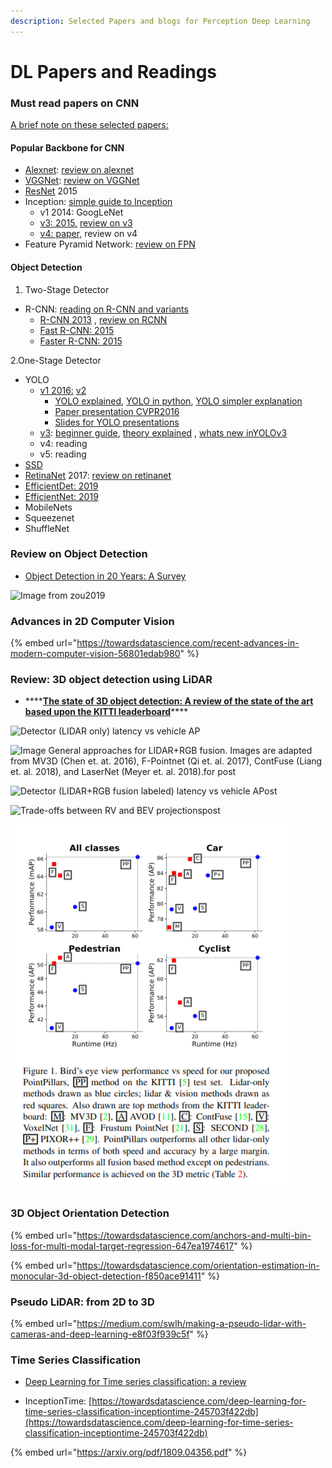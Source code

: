 ```yaml
---
description: Selected Papers and blogs for Perception Deep Learning
---
```


# DL Papers and Readings

### Must read papers on CNN

[A brief note on these selected papers: ](https://docs.google.com/document/d/1oTWU1kJXEOEvWUgKN878kvx3wSvjzk9aVXTUyABxDhM/edit?usp=sharing)

#### Popular Backbone for CNN

* [Alexnet](https://papers.nips.cc/paper/4824-imagenet-classification-with-deep-convolutional-neural-networks.pdf):  [review on alexnet](https://medium.com/coinmonks/paper-review-of-alexnet-caffenet-winner-in-ilsvrc-2012-image-classification-b93598314160)
* [VGGNet](https://arxiv.org/pdf/1409.1556):  [review on VGGNet](https://medium.com/coinmonks/paper-review-of-vggnet-1st-runner-up-of-ilsvlc-2014-image-classification-d02355543a11)
* [ResNet](https://www.cv-foundation.org/openaccess/content_cvpr_2016/papers/He_Deep_Residual_Learning_CVPR_2016_paper.pdf) 2015
* Inception:  [ simple guide to Inception](https://towardsdatascience.com/a-simple-guide-to-the-versions-of-the-inception-network-7fc52b863202)
  * v1 2014: GoogLeNet 
  * [v3: 2015,](https://www.cv-foundation.org/openaccess/content_cvpr_2016/papers/Szegedy_Rethinking_the_Inception_CVPR_2016_paper.pdf)   [review on v3](https://medium.com/@sh.tsang/review-inception-v3-1st-runner-up-image-classification-in-ilsvrc-2015-17915421f77c)
  * [v4: paper,](https://www.aaai.org/ocs/index.php/AAAI/AAAI17/paper/download/14806/14311)  review on v4
* Feature Pyramid Network:  [review on FPN ](https://towardsdatascience.com/review-fpn-feature-pyramid-network-object-detection-262fc7482610)

#### Object Detection

1. Two-Stage Detector

* R-CNN:  [reading on R-CNN and variants](https://towardsdatascience.com/r-cnn-fast-r-cnn-faster-r-cnn-yolo-object-detection-algorithms-36d53571365e)
  * [R-CNN 2013](http://islab.ulsan.ac.kr/files/announcement/513/rcnn_pami.pdf) ,  [review on RCNN](https://medium.com/coinmonks/review-r-cnn-object-detection-b476aba290d1)
  * [Fast R-CNN: 2015](https://arxiv.org/abs/1504.08083)
  * [Faster R-CNN: 2015](https://arxiv.org/abs/1506.01497)

2.One-Stage Detector

* YOLO
  * [v1 2016:](https://arxiv.org/pdf/1506.02640v5.pdf)  [v2](https://arxiv.org/abs/1612.08242)
    *  [YOLO explained](https://towardsdatascience.com/yolo-you-only-look-once-real-time-object-detection-explained-492dc9230006), [ YOLO in python](https://github.com/Garima13a/YOLO-Object-Detection), [YOLO simpler explanation](https://towardsdatascience.com/computer-vision-a-journey-from-cnn-to-mask-r-cnn-and-yolo-part-2-b0b9e67762b1)
    *  [Paper presentation CVPR2016](https://www.youtube.com/watch?v=NM6lrxy0bxs&feature=youtu.be&list=PLrrmP4uhN47Y-hWs7DVfCmLwUACRigYyT)
    * [Slides for YOLO presentations](https://pjreddie.com/publications/)
  * [v3](https://pjreddie.com/media/files/papers/YOLOv3.pdf):  [beginner guide](https://towardsdatascience.com/dive-really-deep-into-yolo-v3-a-beginners-guide-9e3d2666280e),  [theory explained](https://medium.com/analytics-vidhya/yolo-v3-theory-explained-33100f6d193) , [whats new inYOLOv3](https://towardsdatascience.com/search?q=yolo)
  * v4: reading
  * v5: reading
* [SSD](https://arxiv.org/abs/1512.02325)
* [RetinaNet](https://arxiv.org/abs/1708.02002) 2017:  [review on retinanet](https://towardsdatascience.com/review-retinanet-focal-loss-object-detection-38fba6afabe4)
* [EfficientDet: 2019](https://arxiv.org/abs/1911.09070)
* [EfficientNet: 2019](https://arxiv.org/abs/1905.11946)
* MobileNets
* Squeezenet
* ShuffleNet

### Review on Object Detection

* [Object Detection in 20 Years: A Survey](https://arxiv.org/pdf/1905.05055)

![Image from zou2019](https://lh4.googleusercontent.com/XxgASA7WjkiCqsEW-EqXrUaRDNYEyKBkAemKtv4e9rS3AtzVIJBEgysN9in3lpdtLjzXeh5dzkkaYy6DWnWXCvEtjHFOEvaGzxUUrpzpl-NkwcsE32nMWmgBG2uSZFMzBdjWD40Z)

### Advances in 2D Computer Vision

{% embed url="https://towardsdatascience.com/recent-advances-in-modern-computer-vision-56801edab980" %}



### Review: 3D object detection using LiDAR

* \*\*\*\*[**The state of 3D object detection: A review of the state of the art based upon the KITTI leaderboard**](https://towardsdatascience.com/the-state-of-3d-object-detection-f65a385f67a8)\*\*\*\*

![Detector \(LIDAR only\) latency vs vehicle AP](https://miro.medium.com/max/951/1*YtBWthQWmq5bqOytEl51NQ.png)



![Image General approaches for LIDAR+RGB fusion. Images are adapted from MV3D \(Chen et. at. 2016\), F-Pointnet \(Qi et. al. 2017\), ContFuse \(Liang et. al. 2018\), and LaserNet \(Meyer et. al. 2018\).for post](https://miro.medium.com/max/1236/1*N5ilVL6YmjtIHCr-SghsgQ.png)



![Detector \(LIDAR+RGB fusion labeled\) latency vs vehicle APost](https://miro.medium.com/max/936/1*11IfMVEO1yFrI5sz5NAH6A.png)

![Trade-offs between RV and BEV projectionspost](https://miro.medium.com/max/970/1*zYUa1qJsG8Hsp6sh4L9X8w.png)

![Figure from PointPillars](../.gitbook/assets/image%20%2811%29.png)





### 3D Object Orientation Detection

{% embed url="https://towardsdatascience.com/anchors-and-multi-bin-loss-for-multi-modal-target-regression-647ea1974617" %}

{% embed url="https://towardsdatascience.com/orientation-estimation-in-monocular-3d-object-detection-f850ace91411" %}



### Pseudo LiDAR: from 2D to 3D

{% embed url="https://medium.com/swlh/making-a-pseudo-lidar-with-cameras-and-deep-learning-e8f03f939c5f" %}



### Time Series Classification 

* [Deep Learning for Time series classification: a review](https://arxiv.org/pdf/1809.04356.pdf)

* InceptionTime:  [https://towardsdatascience.com/deep-learning-for-time-series-classification-inceptiontime-245703f422db](https://towardsdatascience.com/deep-learning-for-time-series-classification-inceptiontime-245703f422db)

{% embed url="https://arxiv.org/pdf/1809.04356.pdf" %}







